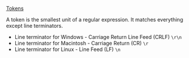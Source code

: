[Tokens](https://regex101.com/r/Ojh6ZI/1/)

A token is the smallest unit of a regular expression. It matches everything except line terminators.

- Line terminator for Windows - Carriage Return Line Feed (CRLF) `\r\n`
- Line terminator for Macintosh - Carriage Return (CR) `\r`
- Line terminator for Linux - Line Feed (LF) `\n`

